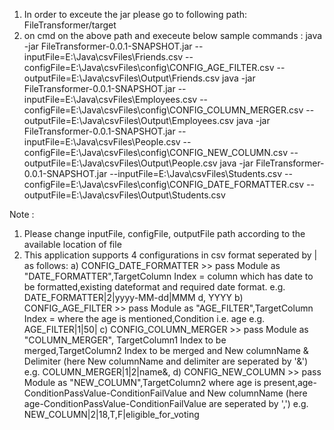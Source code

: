 1. In order to exceute the jar please go to following path:
	FileTransformer/target
2. on cmd on the above path and execeute below  sample commands :
java -jar FileTransformer-0.0.1-SNAPSHOT.jar --inputFile=E:\Java\csvFiles\Friends.csv --configFile=E:\Java\csvFiles\config\CONFIG_AGE_FILTER.csv --outputFile=E:\Java\csvFiles\Output\Friends.csv
java -jar FileTransformer-0.0.1-SNAPSHOT.jar --inputFile=E:\Java\csvFiles\Employees.csv --configFile=E:\Java\csvFiles\config\CONFIG_COLUMN_MERGER.csv --outputFile=E:\Java\csvFiles\Output\Employees.csv
java -jar FileTransformer-0.0.1-SNAPSHOT.jar --inputFile=E:\Java\csvFiles\People.csv --configFile=E:\Java\csvFiles\config\CONFIG_NEW_COLUMN.csv --outputFile=E:\Java\csvFiles\Output\People.csv
java -jar FileTransformer-0.0.1-SNAPSHOT.jar --inputFile=E:\Java\csvFiles\Students.csv --configFile=E:\Java\csvFiles\config\CONFIG_DATE_FORMATTER.csv --outputFile=E:\Java\csvFiles\Output\Students.csv


Note : 
1. Please change inputFile, configFile, outputFile path according to the available location of file
2. This application supports 4 configurations in csv format seperated by | as follows:
	a) CONFIG_DATE_FORMATTER >> pass Module as "DATE_FORMATTER",TargetColumn Index = column which has date to be formatted,existing dateformat and required date format.
		e.g. DATE_FORMATTER|2|yyyy-MM-dd|MMM d, YYYY
	b) CONFIG_AGE_FILTER >> pass Module as "AGE_FILTER",TargetColumn Index = where the age is mentioned,Condition i.e. age 
	    e.g. AGE_FILTER|1|50|
	c) CONFIG_COLUMN_MERGER >> pass Module as "COLUMN_MERGER", TargetColumn1 Index to be merged,TargetColumn2 Index to be merged and New columnName & Delimiter (here New columnName and delimiter are seperated by '&')
	    e.g. COLUMN_MERGER|1|2|name&, 
	d) CONFIG_NEW_COLUMN >> pass Module as "NEW_COLUMN",TargetColumn2 where age is present,age-ConditionPassValue-ConditionFailValue and New columnName (here age-ConditionPassValue-ConditionFailValue are seperated by ',')
	    e.g. NEW_COLUMN|2|18,T,F|eligible_for_voting
